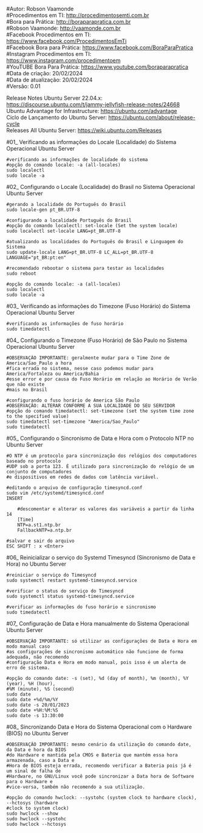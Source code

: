 #Autor: Robson Vaamonde<br>
#Procedimentos em TI: http://procedimentosemti.com.br<br>
#Bora para Prática: http://boraparapratica.com.br<br>
#Robson Vaamonde: http://vaamonde.com.br<br>
#Facebook Procedimentos em TI: https://www.facebook.com/ProcedimentosEmTi<br>
#Facebook Bora para Prática: https://www.facebook.com/BoraParaPratica<br>
#Instagram Procedimentos em TI: https://www.instagram.com/procedimentoem<br>
#YouTUBE Bora Para Prática: https://www.youtube.com/boraparapratica<br>
#Data de criação: 20/02/2024<br>
#Data de atualização: 20/02/2024<br>
#Versão: 0.01<br>

Release Notes Ubuntu Server 22.04.x: https://discourse.ubuntu.com/t/jammy-jellyfish-release-notes/24668<br>
Ubuntu Advantage for Infrastructure: https://ubuntu.com/advantage<br>
Ciclo de Lançamento do Ubuntu Server: https://ubuntu.com/about/release-cycle<br>
Releases All Ubuntu Server: https://wiki.ubuntu.com/Releases

#01_ Verificando as informações do Locale (Localidade) do Sistema Operacional Ubuntu Server<br>
	
	#verificando as informações de localidade do sistema
	#opção do comando locale: -a (all-locales)
	sudo localectl
	sudo locale -a

#02_ Configurando o Locale (Localidade) do Brasil no Sistema Operacional Ubuntu Server<br>
	
	#gerando a localidade do Português do Brasil
	sudo locale-gen pt_BR.UTF-8

	#configurando a localidade Português do Brasil
	#opção do comando localectl: set-locale (Set the system locale)
	sudo localectl set-locale LANG=pt_BR.UTF-8

	#atualizando as localidades do Português do Brasil e Linguagem do Sistema
	sudo update-locale LANG=pt_BR.UTF-8 LC_ALL=pt_BR.UTF-8 LANGUAGE="pt_BR:pt:en"
	
	#recomendado rebootar o sistema para testar as localidades
	sudo reboot

	#opção do comando locale: -a (all-locales)
	sudo localectl
	sudo locale -a

#03_ Verificando as informações do Timezone (Fuso Horário) do Sistema Operacional Ubuntu Server<br>

	#verificando as informações de fuso horário
	sudo timedatectl

#04_ Configurando o Timezone (Fuso Horário) de São Paulo no Sistema Operacional Ubuntu Server<br>

	#OBSERVAÇÃO IMPORTANTE: geralmente mudar para o Time Zone de America/Sao_Paulo a hora
	#fica errada no sistema, nesse caso podemos mudar para America/Fortaleza ou America/Bahia
	#esse error e por causa do Fuso Horário em relação ao Horário de Verão que não existe 
	#mais no Brasil

	#configurando o fuso horário de America São Paulo
	#OBSERVAÇÃO: ALTERAR CONFORME A SUA LOCALIDADE DO SEU SERVIDOR
	#opção do comando timedatectl: set-timezone (set the system time zone to the specified value)
	sudo timedatectl set-timezone "America/Sao_Paulo"
	sudo timedatectl

#05_ Configurando o Sincronismo de Data e Hora com o Protocolo NTP no Ubuntu Server<br>

	#O NTP é um protocolo para sincronização dos relógios dos computadores baseado no protocolo 
	#UDP sob a porta 123. É utilizado para sincronização do relógio de um conjunto de computadores 
	#e dispositivos em redes de dados com latência variável.
	
	#editando o arquivo de configuração timesyncd.conf
	sudo vim /etc/systemd/timesyncd.conf
	INSERT
		
		#descomentar e alterar os valores das variáveis a partir da linha 14
		[Time]
		NTP=a.st1.ntp.br
		FallbackNTP=a.ntp.br
	
	#salvar e sair do arquivo
	ESC SHIFT : x <Enter>

#06_ Reinicializar o serviço do Systemd Timesyncd (Sincronismo de Data e Hora) no Ubuntu Server<br>

	#reiniciar o serviço do Timesyncd
	sudo systemctl restart systemd-timesyncd.service
	
	#verificar o status do serviço do Timesyncd
	sudo systemctl status systemd-timesyncd.service
	
	#verificar as informações do fuso horário e sincronismo
	sudo timedatectl

#07_ Configuração de Data e Hora manualmente do Sistema Operacional Ubuntu Server

	#OBSERVAÇÃO IMPORTANTE: só utilizar as configurações de Data e Hora em modo manual caso
	#as configurações de sincronismo automático não funcione de forma adequada, não recomendo
	#configuração Data e Hora em modo manual, pois isso é um alerta de erro de sistema.

	#opção do comando date: -s (set), %d (day of month), %m (month), %Y (year), %H (hour), 
	#%M (minute), %S (second)
	sudo date
	sudo date +%d/%m/%Y
	sudo date -s 20/01/2023
	sudo date +%H:%M:%S
	sudo date -s 13:30:00

#08_ Sincronizando Data e Hora do Sistema Operacional com o Hardware (BIOS) no Ubuntu Server<br>

	#OBSERVAÇÃO IMPORTANTE: mesmo cenário da utilização do comando date, da Data e hora da BIOS
	#do Hardware e mantida pela CMOS e Bateria que mantém essa hora armazenada, caso a Data e
	#Hora de BIOS esteja errada, recomendo verificar a Bateria pois já é um sinal de falha de
	#Hardware, no GNU/Linux você pode sincronizar a Data hora de Software para o Hardware e 
	#vice-versa, também não recomendo a sua utilização.

	#opção do comando hwclock: --systohc (system clock to hardware clock), --hctosys (hardware 
	#clock to system clock)
	sudo hwclock --show
	sudo hwclock --systohc
	sudo hwclock --hctosys